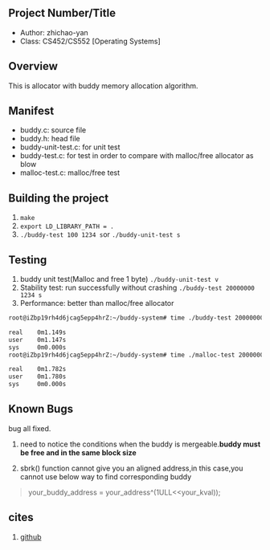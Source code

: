 ## Project Number/Title 

* Author: zhichao-yan
* Class: CS452/CS552 [Operating Systems] 

## Overview

This is allocator with buddy memory allocation algorithm.

## Manifest

* buddy.c: source file
* buddy.h: head file 
* buddy-unit-test.c: for unit test
* buddy-test.c: for test in order to compare with malloc/free allocator as blow
* malloc-test.c: malloc/free test


## Building the project

1. `make`
2. `export LD_LIBRARY_PATH = .`
3. `./buddy-test 100 1234 s`or `./buddy-unit-test s`


## Testing
1. buddy unit test(Malloc and free 1 byte)
`./buddy-unit-test v`
2. Stability test: run successfully without crashing 
`./buddy-test 20000000 1234 s`
3. Performance: better than malloc/free allocator
```sh
root@iZbp19rh4d6jcag5epp4hrZ:~/buddy-system# time ./buddy-test 20000000 1234 s

real    0m1.149s
user    0m1.147s
sys     0m0.000s
root@iZbp19rh4d6jcag5epp4hrZ:~/buddy-system# time ./malloc-test 20000000 1234 s  

real    0m1.782s
user    0m1.780s
sys     0m0.000s
```

## Known Bugs
bug all fixed.
1. need to notice the conditions when the buddy is mergeable.**buddy must be free and in the same block size**

2. sbrk() function cannot give you an aligned address,in this case,you cannot use below way to find corresponding buddy
> your_buddy_address = your_address^(1ULL<<your_kval));


## cites
1. [github](https://github.com/jidongbsu/cs452-buddy-system)